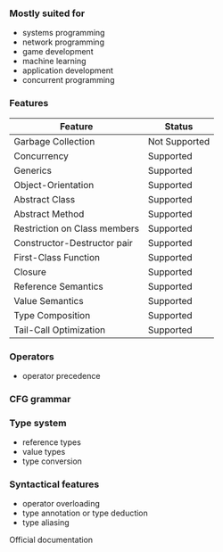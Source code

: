 ### Mostly suited for
- systems programming
- network programming
- game development
- machine learning 
- application development
- concurrent programming

### Features
| Feature                      | Status        |
|------------------------------|---------------|
| Garbage Collection           | Not Supported |
| Concurrency                  | Supported     |
| Generics                     | Supported     |
| Object-Orientation           | Supported     |
| Abstract Class               | Supported     |
| Abstract Method              | Supported     |
| Restriction on Class members | Supported     |
| Constructor-Destructor pair  | Supported     |
| First-Class Function         | Supported     |
| Closure                      | Supported     |
| Reference Semantics          | Supported     |
| Value Semantics              | Supported     |
| Type Composition             | Supported     |
| Tail-Call Optimization       | Supported     |
### Operators
- operator precedence  

### CFG grammar

### Type system
- reference types
- value types
- type conversion

### Syntactical features
- operator overloading
- type annotation or type deduction
- type aliasing

Official documentation